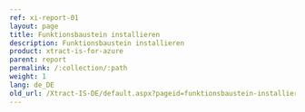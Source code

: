 ```yaml
---
ref: xi-report-01
layout: page
title: Funktionsbaustein installieren
description: Funktionsbaustein installieren
product: xtract-is-for-azure
parent: report
permalink: /:collection/:path
weight: 1
lang: de_DE
old_url: /Xtract-IS-DE/default.aspx?pageid=funktionsbaustein-installieren
---
```

